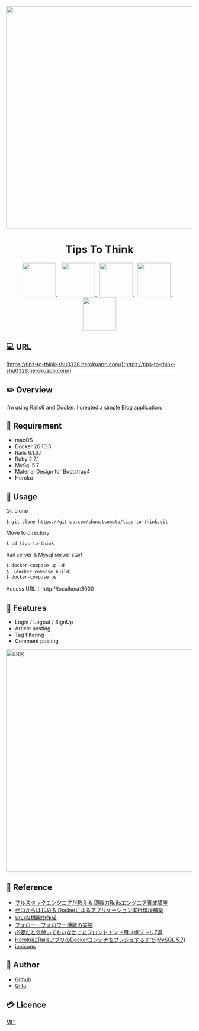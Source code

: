 <div align="center">
  <img src="https://user-images.githubusercontent.com/11171872/117256767-094faf80-ae86-11eb-9b51-468b232c7704.gif" width="600">
</div>

<h1 align="center">Tips To Think</h1>

<div align="center">
  <a href="https://www.docker.com/">
    <img src="https://user-images.githubusercontent.com/11171872/116210869-38776a00-a77e-11eb-8b0f-0f84520dbe07.png" height="90">
  </a>&nbsp;&nbsp;
  <a href="https://railsguides.jp/6_0_release_notes.html">
    <img src="https://user-images.githubusercontent.com/11171872/113230027-27e4e880-92d3-11eb-8a73-13b4d438c17c.jpg" height="90">
  </a>&nbsp;
  <a href="https://mdbootstrap.com/">
    <img src="https://user-images.githubusercontent.com/11171872/117298781-b7714e80-aeb2-11eb-9c93-52a24f28328f.png" height="90">
  </a>&nbsp;
  <a href="https://www.mysql.com/">
    <img src="https://user-images.githubusercontent.com/11171872/116212469-d0c21e80-a77f-11eb-93d7-c939066df710.png" height="90">
  </a>&nbsp;&nbsp;&nbsp;
  <a href="https://www.heroku.com/">
    <img src="https://user-images.githubusercontent.com/11171872/113230337-c7a27680-92d3-11eb-9e94-c131dfba8f1d.png" height="90">
  </a>
</div>

## :computer: URL

[https://tips-to-think-shu0328.herokuapp.com/](https://tips-to-think-shu0328.herokuapp.com/)


## :pencil2: Overview

I'm using Rails6 and Docker.
I created a simple Blog application.

## :hammer: Requirement

- macOS
- Docker 20.10.5
- Rails 6.1.3.1
- Ruby 2.7.1
- MySql 5.7
- Material Design for Bootstrap4
- Heroku

## :pushpin: Usage

Git clone
```
$ git clone https://github.com/shumatsumoto/tips-to-think.git
```
Move to directory
```
$ cd tips-to-think
```
Rail server & Mysql server start
```
$ docker-compose up -d
$ （docker-compose build）
$ docker-compose ps
```
Access URL： 
http://localhost:3000

## :railway_car: Features

- Login / Logout / SignUp
- Article posting
- Tag filtering
- Comment posting

<img width="600" alt="ER図" src="https://user-images.githubusercontent.com/11171872/117029178-5f630c80-ad39-11eb-9427-53e65d4947ea.png">

## :green_book: Reference

- [フルスタックエンジニアが教える 即戦力Railsエンジニア養成講座](https://www.udemy.com/course/rails-kj/)
- [ゼロからはじめる Dockerによるアプリケーション実行環境構築](https://www.udemy.com/course/docker-k/)
- [いいね機能の作成](https://freecamp.life/rails-favorite/)
- [フォロー・フォロワー機能の実装](https://freecamp.life/rails-follow-follower/)
- [必要だと気付いてもいなかったフロントエンド用リポジトリ7選](https://qiita.com/baby-degu/items/95a6b0018f46b0555f8c)
- [HerokuにRailsアプリのDockerコンテナをプッシュするまで(MySQL 5.7)](https://qiita.com/take18k_tech/items/25a1147c481a37b423fc)
- [ionicons](https://ionicons.com/)

## :hatching_chick: Author

- [Github](https://github.com/shumatsumoto)
- [Qiita](https://qiita.com/ShuMatsumoto)

## :credit_card: Licence

[MIT](https://......)

